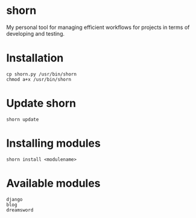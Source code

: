 # shorn
My personal tool for managing efficient workflows for projects in terms of developing and testing.

# Installation 
	cp shorn.py /usr/bin/shorn	
	chmod a+x /usr/bin/shorn

# Update shorn
	shorn update

# Installing modules
	shorn install <modulename>

# Available modules
	django
	blog
	dreamsword

